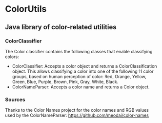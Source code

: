 # ColorUtils
## Java library of color-related utilities
### ColorClassifier
The Color classifier contains the following classes that enable classifying colors:
* ColorClassifier: Accepts a color object and returns a ColorClassification object. This allows classifying a color into one of the following 11 color groups, based on human perception of color: Red, Orange, Yellow, Green, Blue, Purple, Brown, Pink, Gray, White, Black.
* ColorNameParser: Accepts a color name and returns a Color object.
### Sources
Thanks to the Color Names project for the color names and RGB values used by the ColorNameParser: https://github.com/meodai/color-names
